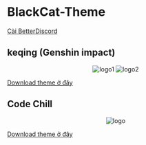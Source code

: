 # BlackCat-Theme

[Cài BetterDiscord](https://betterdiscord.app/)

## keqing (Genshin impact)

<center>
  <img src="https://cdn.discordapp.com/attachments/1098248466599264266/1098248503379103874/image.png" alt="logo1">
  <img src="https://cdn.discordapp.com/attachments/1098248466599264266/1098249088794894366/image.png" alt="logo2">
</center>

[Download theme ở đây](https://minhaskamal.github.io/DownGit/#/home?url=https://github.com/VinhBot/BetterDiscord/blob/main/Theme/keqing/keqing.theme.css)

## Code Chill

<center>
  <img src="https://cdn.discordapp.com/attachments/1098248466599264266/1098249731307733072/image.png" alt="logo">
</center>

[Download theme ở đây](https://minhaskamal.github.io/DownGit/#/home?url=https://github.com/VinhBot/BetterDiscord/blob/main/Theme/codechill/codechill.theme.css)